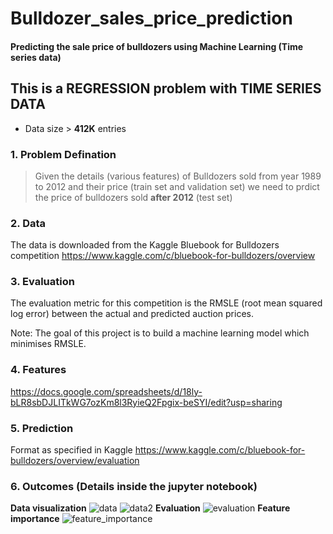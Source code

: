 # Bulldozer_sales_price_prediction

#### Predicting the sale price of bulldozers using Machine Learning (Time series data)

## This is a REGRESSION problem with TIME SERIES DATA
 * Data size > **412K** entries



### 1. Problem Defination
> Given the details (various features) of Bulldozers sold from year 1989 to 2012 and their price (train set and validation set) we need to prdict the price of bulldozers sold **after 2012** (test set)



### 2. Data
The data is downloaded from the Kaggle Bluebook for Bulldozers competition
https://www.kaggle.com/c/bluebook-for-bulldozers/overview

### 3. Evaluation

The evaluation metric for this competition is the RMSLE (root mean squared log error) between the actual and predicted auction prices.

Note: The goal of this project is to build a machine learning model which minimises RMSLE.

### 4. Features

https://docs.google.com/spreadsheets/d/18ly-bLR8sbDJLITkWG7ozKm8l3RyieQ2Fpgix-beSYI/edit?usp=sharing

### 5. Prediction
Format as specified in Kaggle
https://www.kaggle.com/c/bluebook-for-bulldozers/overview/evaluation

### 6. Outcomes (Details inside the jupyter notebook)
**Data visualization**
![data](https://github.com/OmkarAditya/Bulldozer_sales_price_prediction/assets/108687318/2ea127b0-4f28-44da-8f3e-7f4260d8779b)
![data2](https://github.com/OmkarAditya/Bulldozer_sales_price_prediction/assets/108687318/8ae7fef0-e82d-4e1b-819c-541304f574cc)
**Evaluation**
![evaluation](https://github.com/OmkarAditya/Bulldozer_sales_price_prediction/assets/108687318/2095525b-3536-465c-8113-e6ecc4c8dae8)
**Feature importance**
![feature_importance](https://github.com/OmkarAditya/Bulldozer_sales_price_prediction/assets/108687318/0ab61507-34bc-40be-bada-78d37b3b13be)
